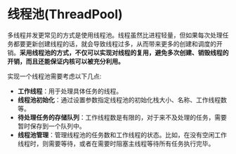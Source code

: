 # 线程池(ThreadPool)

多线程并发更常见的方式是使用线程池。线程虽然比进程轻量，但如果每次处理任务都要更新创建线程的话，就会导致线程过多，从而带来更多的创建和调度的开销。**采用线程池的方式，不仅可以实现对线程的复用，避免多次创建、销毁线程的开销，而且还能保证内核可以被充分利用。**

实现一个线程池需要考虑以下几点:

* **工作线程**：用于处理具体任务的线程。
* **线程池初始化**：通过设置参数指定线程池的初始化栈大小、名称、工作线程数等。
* **待处理任务的存储队列**：工作线程数是有限的，对于来不及处理的任务，需要暂时保存到一个队列中。
* **线程池管理**：管理线程池的任务数和工作线程的状态。比如，在没有空闲工作线程时，则需要等待，或者在需要时阻塞主线程等待所有任务执行完毕。
